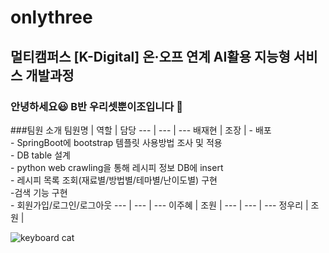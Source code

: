 # onlythree
## 멀티캠퍼스 [K-Digital] 온·오프 연계 AI활용 지능형 서비스 개발과정
### 안녕하세요&#128515; B반 우리셋뿐이조입니다 &#128588;

###팀원 소개
팀원명 | 역할 | 담당
--- | --- | ---
배재현 | 조장 | - 배포</br> - SpringBoot에 bootstrap 템플릿 사용방법 조사 및 적용</br> - DB table 설계</br> - python web crawling을 통해 레시피 정보 DB에 insert</br> - 레시피 목록 조회(재료별/방법별/테마별/난이도별) 구현</br> -검색 기능 구현</br>- 회원가입/로그인/로그아웃
--- | --- | ---
이주혜 | 조원 | 
--- | --- | ---
정우리 | 조원 | 

![keyboard cat](https://media.giphy.com/media/LHZyixOnHwDDy/giphy.gif)
